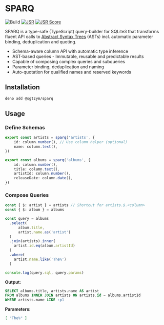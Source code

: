 # SPARQ

![Build](https://github.com/sgtzym/sparq/actions/workflows/build.yml/badge.svg)
[![JSR](https://jsr.io/badges/@sgtzym/sparq)](https://jsr.io/@sgtzym/sparq)
[![JSR Score](https://jsr.io/badges/@sgtzym/sparq/score)](https://jsr.io/@sgtzym/sparq)

SPARQ is a type-safe (TypeScript) query-builder for SQLite3 that transforms fluent API calls to
[Abstract Syntax Trees](https://en.wikipedia.org/wiki/Abstract_syntax_tree) (ASTs) incl. automatic
parameter binding, deduplication and quoting.

- Schema-aware column API with automatic type inference
- AST-based queries - Immutable, reusable and predictable results
- Capable of composing complex queries and subqueries
- Parameter binding, deduplication and naming
- Auto-quotation for qualified names and reserved keywords

## Installation

```bash
deno add @sgtzym/sparq
```

## Usage

### Define Schemas

```ts
export const artists = sparq('artists', {
    id: column.number(), // Use column helper (optional)
    name: column.text(),
})

export const albums = sparq('albums', {
    id: column.number(),
    title: column.text(),
    artistId: column.number(),
    releaseDate: column.date(),
})
```
### Compose Queries

```ts
const { $: artist } = artists // Shortcut for artists.$.<column>
const { $: album } = albums

const query = albums
  .select(
      album.title,
      artist.name.as('artist')
  )
  .join(artists).inner(
    artist.id.eq(album.artistId)
  )
  .where(
    artist.name.like('The%')
  )

console.log(query.sql, query.params)
```

**Output:**
```sql
SELECT albums.title, artists.name AS artist
FROM albums INNER JOIN artists ON artists.id = albums.artistId
WHERE artists.name LIKE :p1
```

**Parameters:**
```json
[ "The%" ]
```